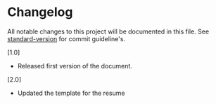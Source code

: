 # Changelog

All notable changes to this project will be documented in this file. See [standard-version](https://github.com/conventional-changelog/standard-version) for commit guideline's.

[1.0]
- Released first version of the document. 

[2.0]
- Updated the template for the resume
